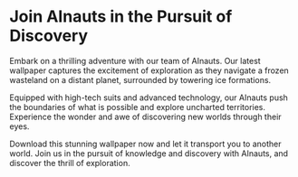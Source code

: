 <!--font:Montserrat-->

# Join AInauts in the Pursuit of Discovery

Embark on a thrilling adventure with our team of AInauts. Our latest wallpaper captures the excitement of exploration as they navigate a frozen wasteland on a distant planet, surrounded by towering ice formations.

Equipped with high-tech suits and advanced technology, our AInauts push the boundaries of what is possible and explore uncharted territories. Experience the wonder and awe of discovering new worlds through their eyes.

Download this stunning wallpaper now and let it transport you to another world. Join us in the pursuit of knowledge and discovery with AInauts, and discover the thrill of exploration.

<!--

Write me markdown content of website with wallpaper:

"A group of AInauts in high-tech suits exploring a frozen wasteland on a distant planet, with towering ice formations all around them."

The header of the page should not be copy of the text but rather a real content of the website which is using this wallpaper.


---


# Welcome to the World of AInauts

Experience the thrill of exploration with our team of AInauts as they venture into uncharted territories in their high-tech suits. Our latest wallpaper features a group of AInauts on a distant planet, braving the frozen wasteland and towering ice formations.

Join us on an adventure beyond your imagination and discover the wonders of the universe. Download this stunning wallpaper now and let it transport you to another world.


---


Heading is too long, rewrite whole content.


---


# Discover the Thrill of Exploration with AInauts

Embark on an adventure beyond your wildest dreams with our team of AInauts. Our latest wallpaper captures the excitement of exploration as they traverse a frozen wasteland on a distant planet, surrounded by towering ice formations.

Experience the wonder and awe of discovering new worlds through the eyes of our AInauts. With their high-tech suits and advanced technology, they are able to explore uncharted territories and push the boundaries of what is possible.

Download this stunning wallpaper now and let it transport you to another world. Join us in the pursuit of knowledge and discovery, and discover the thrill of exploration with AInauts.


---


Heading is too long, rewrite whole content.


---


# Explore New Worlds with AInauts

Join our team of AInauts on an adventure beyond your imagination. Our latest wallpaper captures the excitement of exploration as they brave a frozen wasteland on a distant planet, surrounded by towering ice formations.

Equipped with high-tech suits and advanced technology, our AInauts are able to push the boundaries of what is possible and explore uncharted territories. Experience the wonder and awe of discovering new worlds through their eyes.

Download this stunning wallpaper now and let it transport you to another world. Discover the thrill of exploration with AInauts and join us in the pursuit of knowledge and discovery.


---


Heading is too long, rewrite whole content.


---


# Join AInauts in the Pursuit of Discovery

Embark on a thrilling adventure with our team of AInauts. Our latest wallpaper captures the excitement of exploration as they navigate a frozen wasteland on a distant planet, surrounded by towering ice formations.

Equipped with high-tech suits and advanced technology, our AInauts push the boundaries of what is possible and explore uncharted territories. Experience the wonder and awe of discovering new worlds through their eyes.

Download this stunning wallpaper now and let it transport you to another world. Join us in the pursuit of knowledge and discovery with AInauts, and discover the thrill of exploration.


---


Write me a Google font which is best fitting for the website.

Pick from the list:
- Exo 2
- Raleway
- Orbitron
- Roboto
- Open Sans
- Dancing Script
- Poppins
- Alegreya
- Barlow Condensed
- Futura
- IBM Plex Sans
- Great Vibes
- Playfair Display
- Montserrat
- Lato
- Lobster
- Inter


Write just the font name nothing else.


---


Montserrat

-->
